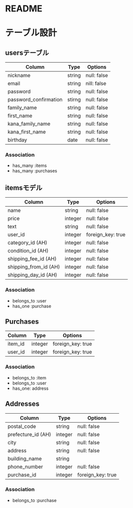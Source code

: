 # README

# テーブル設計

## usersテーブル
| Column                | Type   | Options     |
| --------------------- | ------ | ----------- |
| nickname              | string | null: false |
| email                 | string | nill: false |
| password              | string | null: false |
| password_confirmation | stirng | null: false |
| family_name           | string | null: false |
| first_name            | string | null: false |
| kana_family_name      | string | null: false |
| kana_first_name       | string | null: false |
| birthday              | date   | null: false |


### Association
- has_many :items
- has_many :purchases


## itemsモデル
| Column                | Type    | Options           |
| --------------------- | ------- | ----------------- |
| name                  | string  | null: false       |
| price                 | integer | null: false       |
| text                  | string  | null: false       |
| user_id               | integer | foreign_key: true |
| category_id (AH)      | integer | null: false       |
| condition_id (AH)     | integer | null: false       |
| shipping_fee_id (AH)  | integer | null: false       |
| shipping_from_id (AH) | integer | null: false       |
| shipping_day_id (AH)  | integer | null: false       |

### Association
- belongs_to :user
- has_one :purchase


## Purchases
| Column  | Type    | Options           |
| ------- | ------- | ----------------- |
| item_id | integer | foreign_key: true |
| user_id | integer | foreign_key: true |

### Association
- belongs_to :item
- belongs_to :user
- has_one: address


## Addresses
| Column             | Type    | Options           |
| ------------------ | ------- | ----------------- |
| postal_code        | string  | null: false       |
| prefecture_id (AH) | integer | null: false       |
| city               | string  | null: false       |
| address            | string  | null: false       |
| building_name      | string  |                   |
| phone_number       | integer | null: false       |
| purchase_id        | integer | foreign_key: true |

### Association
- belongs_to :purchase
